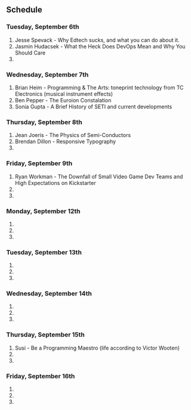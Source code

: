 ## Schedule

### Tuesday, September 6th

1. Jesse Spevack - Why Edtech sucks, and what you can do about it.
2. Jasmin Hudacsek - What the Heck Does DevOps Mean and Why You Should Care
3. 

### Wednesday, September 7th

1. Brian Heim - Programming & The Arts: toneprint technology from TC Electronics (musical instrument effects)
2. Ben Pepper  - The Euroion Constalation
3. Sonia Gupta - A Brief History of SETI and current developments

### Thursday, September 8th

1. Jean Joeris - The Physics of Semi-Conductors
2. Brendan Dillon - Responsive Typography
3. 

### Friday, September 9th

1. Ryan Workman - The Downfall of Small Video Game Dev Teams and High Expectations on Kickstarter
2.
3. 

### Monday, September 12th

1.
2.
3. 

### Tuesday, September 13th

1.
2.
3. 

### Wednesday, September 14th

1.
2.
3. 

### Thursday, September 15th

1. Susi - Be a Programming Maestro (life according to Victor Wooten)
2.
3. 

### Friday, September 16th

1.
2.
3. 

